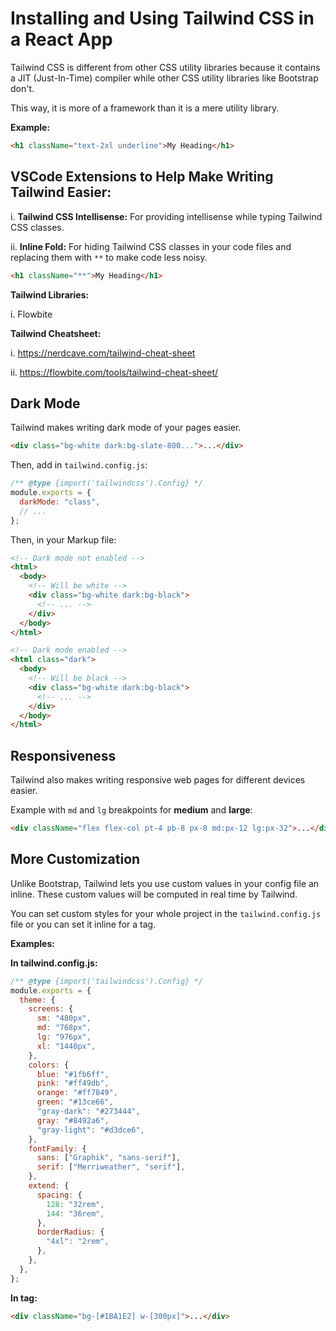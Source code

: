 # Installing and Using Tailwind CSS in a React App

Tailwind CSS is different from other CSS utility libraries because it contains a JIT (Just-In-Time) compiler while other CSS utility libraries like Bootstrap don't.

This way, it is more of a framework than it is a mere utility library.

**Example:**

```html
<h1 className="text-2xl underline">My Heading</h1>
```

## VSCode Extensions to Help Make Writing Tailwind Easier:

i. **Tailwind CSS Intellisense:** For providing intellisense while typing Tailwind CSS classes.

ii. **Inline Fold:** For hiding Tailwind CSS classes in your code files and replacing them with `**` to make code less noisy.

```html
<h1 className="**">My Heading</h1>
```

**Tailwind Libraries:**

i. Flowbite

**Tailwind Cheatsheet:**

i. https://nerdcave.com/tailwind-cheat-sheet

ii. https://flowbite.com/tools/tailwind-cheat-sheet/

## Dark Mode

Tailwind makes writing dark mode of your pages easier.

```html
<div class="bg-white dark:bg-slate-800...">...</div>
```

Then, add in `tailwind.config.js`:

```js
/** @type {import('tailwindcss').Config} */
module.exports = {
  darkMode: "class",
  // ...
};
```

Then, in your Markup file:

```html
<!-- Dark mode not enabled -->
<html>
  <body>
    <!-- Will be white -->
    <div class="bg-white dark:bg-black">
      <!-- ... -->
    </div>
  </body>
</html>

<!-- Dark mode enabled -->
<html class="dark">
  <body>
    <!-- Will be black -->
    <div class="bg-white dark:bg-black">
      <!-- ... -->
    </div>
  </body>
</html>
```

## Responsiveness

Tailwind also makes writing responsive web pages for different devices easier.

Example with `md` and `lg` breakpoints for **medium** and **large**:

```html
<div className="flex flex-col pt-4 pb-8 px-8 md:px-12 lg:px-32">...</div>
```

## More Customization

Unlike Bootstrap, Tailwind lets you use custom values in your config file an inline. These custom values will be computed in real time by Tailwind.

You can set custom styles for your whole project in the `tailwind.config.js` file or you can set it inline for a tag.

**Examples:**

**In tailwind.config.js:**

```js
/** @type {import('tailwindcss').Config} */
module.exports = {
  theme: {
    screens: {
      sm: "480px",
      md: "768px",
      lg: "976px",
      xl: "1440px",
    },
    colors: {
      blue: "#1fb6ff",
      pink: "#ff49db",
      orange: "#ff7849",
      green: "#13ce66",
      "gray-dark": "#273444",
      gray: "#8492a6",
      "gray-light": "#d3dce6",
    },
    fontFamily: {
      sans: ["Graphik", "sans-serif"],
      serif: ["Merriweather", "serif"],
    },
    extend: {
      spacing: {
        128: "32rem",
        144: "36rem",
      },
      borderRadius: {
        "4xl": "2rem",
      },
    },
  },
};
```

**In tag:**

```html
<div className="bg-[#1BA1E2] w-[300px]">...</div>
```
